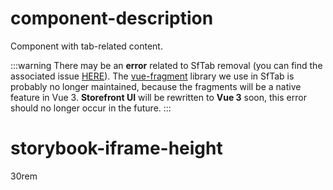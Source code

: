 # component-description
Component with tab-related content.

:::warning
There may be an **error** related to SfTab removal (you can find the associated issue [HERE](https://github.com/DivanteLtd/storefront-ui/issues/1206)). The [vue-fragment](https://github.com/Thunberg087/vue-fragment) library we use in SfTab is probably no longer maintained, because the fragments will be a native feature in Vue 3. **Storefront UI** will be rewritten to **Vue 3** soon, this error should no longer occur in the future.
:::

# storybook-iframe-height
30rem